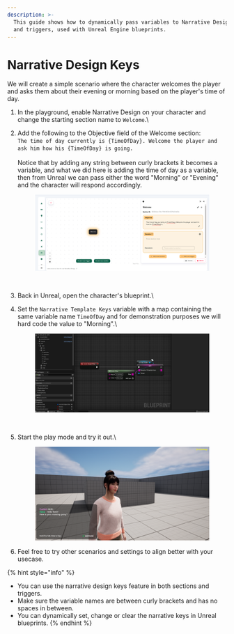 ```yaml
---
description: >-
  This guide shows how to dynamically pass variables to Narrative Design section
  and triggers, used with Unreal Engine blueprints.
---
```


# Narrative Design Keys

We will create a simple scenario where the character welcomes the player and asks them about their evening or morning based on the player's time of day.

1. In the playground, enable Narrative Design on your character and change the starting section name to `Welcome`.\

2.  Add the following to the Objective field of the Welcome section:\
    `The time of day currently is {TimeOfDay}. Welcome the player and ask him how his {TimeOfDay} is going.` \
    \
    Notice that by adding any string between curly brackets it becomes a variable, and what we did here is adding the time of day as a variable, then from Unreal we can pass either the word "Morning" or "Evening" and the character will respond accordingly.

    <figure><img src="../../../../.gitbook/assets/image (372).png" alt=""><figcaption><p><br></p></figcaption></figure>
3. Back in Unreal, open the character's blueprint.\

4.  Set the `Narrative Template Keys` variable with a map containing the same variable name `TimeOfDay` and for demonstration purposes we will hard code the value to "Morning".\


    <figure><img src="../../../../.gitbook/assets/image (369).png" alt=""><figcaption><p><br></p></figcaption></figure>
5.  Start the play mode and try it out.\


    <figure><img src="../../../../.gitbook/assets/image (370).png" alt=""><figcaption></figcaption></figure>


6. Feel free to try other scenarios and settings to align better with your usecase.



{% hint style="info" %}
* You can use the narrative design keys feature in both sections and triggers.
* Make sure the variable names are between curly brackets and has no spaces in between.
* You can dynamically set, change or clear the narrative keys in Unreal blueprints.
{% endhint %}

